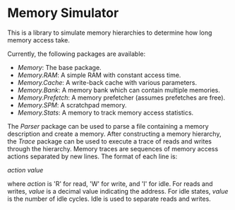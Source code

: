 
Memory Simulator
==============================================================================

This is a library to simulate memory hierarchies to determine how long
memory access take.

Currently, the following packages are available:

 - *Memory*: The base package.
 - *Memory.RAM*: A simple RAM with constant access time.
 - *Memory.Cache*: A write-back cache with various parameters.
 - *Memory.Bank*: A memory bank which can contain multiple memories.
 - *Memory.Prefetch*: A memory prefetcher (assumes prefetches are free).
 - *Memory.SPM*: A scratchpad memory.
 - *Memory.Stats*: A memory to track memory access statistics.

The *Parser* package can be used to parse a file containing a memory
description and create a memory.
After constructing a memory hierarchy, the *Trace* package can be used
to execute a trace of reads and writes through the hierarchy.
Memory traces are sequences of memory access actions separated by
new lines.  The format of each line is:

   *action* *value*

where *action* is 'R' for read, 'W' for write, and 'I' for idle.
For reads and writes, *value* is a decimal value indicating the
address.  For idle states, *value* is the number of idle cycles.
Idle is used to separate reads and writes.


